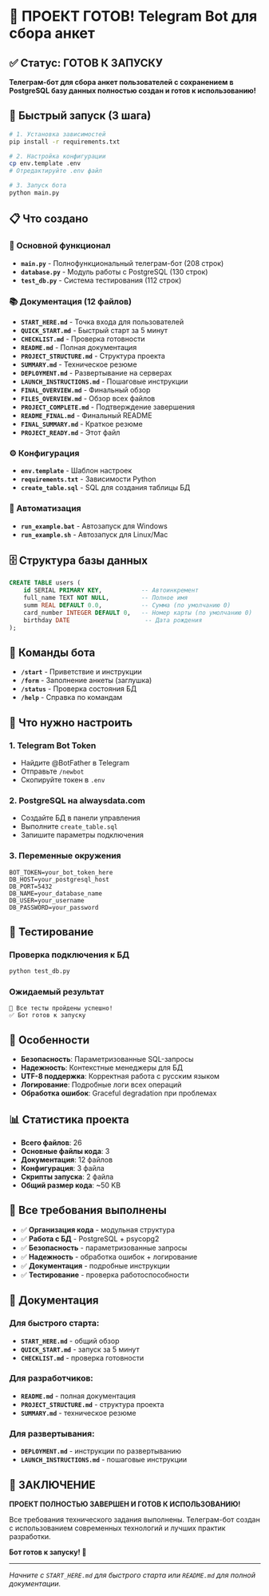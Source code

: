 # 🎉 ПРОЕКТ ГОТОВ! Telegram Bot для сбора анкет

## ✅ Статус: ГОТОВ К ЗАПУСКУ

**Телеграм-бот для сбора анкет пользователей с сохранением в PostgreSQL базу данных полностью создан и готов к использованию!**

## 🚀 Быстрый запуск (3 шага)

```bash
# 1. Установка зависимостей
pip install -r requirements.txt

# 2. Настройка конфигурации
cp env.template .env
# Отредактируйте .env файл

# 3. Запуск бота
python main.py
```

## 📋 Что создано

### 🤖 Основной функционал
- **`main.py`** - Полнофункциональный телеграм-бот (208 строк)
- **`database.py`** - Модуль работы с PostgreSQL (130 строк)
- **`test_db.py`** - Система тестирования (112 строк)

### 📚 Документация (12 файлов)
- **`START_HERE.md`** - Точка входа для пользователей
- **`QUICK_START.md`** - Быстрый старт за 5 минут
- **`CHECKLIST.md`** - Проверка готовности
- **`README.md`** - Полная документация
- **`PROJECT_STRUCTURE.md`** - Структура проекта
- **`SUMMARY.md`** - Техническое резюме
- **`DEPLOYMENT.md`** - Развертывание на серверах
- **`LAUNCH_INSTRUCTIONS.md`** - Пошаговые инструкции
- **`FINAL_OVERVIEW.md`** - Финальный обзор
- **`FILES_OVERVIEW.md`** - Обзор всех файлов
- **`PROJECT_COMPLETE.md`** - Подтверждение завершения
- **`README_FINAL.md`** - Финальный README
- **`FINAL_SUMMARY.md`** - Краткое резюме
- **`PROJECT_READY.md`** - Этот файл

### ⚙️ Конфигурация
- **`env.template`** - Шаблон настроек
- **`requirements.txt`** - Зависимости Python
- **`create_table.sql`** - SQL для создания таблицы БД

### 🚀 Автоматизация
- **`run_example.bat`** - Автозапуск для Windows
- **`run_example.sh`** - Автозапуск для Linux/Mac

## 🗄️ Структура базы данных

```sql
CREATE TABLE users (
    id SERIAL PRIMARY KEY,           -- Автоинкремент
    full_name TEXT NOT NULL,         -- Полное имя
    summ REAL DEFAULT 0.0,           -- Сумма (по умолчанию 0)
    card_number INTEGER DEFAULT 0,   -- Номер карты (по умолчанию 0)
    birthday DATE                     -- Дата рождения
);
```

## 📱 Команды бота

- **`/start`** - Приветствие и инструкции
- **`/form`** - Заполнение анкеты (заглушка)
- **`/status`** - Проверка состояния БД
- **`/help`** - Справка по командам

## 🔧 Что нужно настроить

### 1. Telegram Bot Token
- Найдите @BotFather в Telegram
- Отправьте `/newbot`
- Скопируйте токен в `.env`

### 2. PostgreSQL на alwaysdata.com
- Создайте БД в панели управления
- Выполните `create_table.sql`
- Запишите параметры подключения

### 3. Переменные окружения
```env
BOT_TOKEN=your_bot_token_here
DB_HOST=your_postgresql_host
DB_PORT=5432
DB_NAME=your_database_name
DB_USER=your_username
DB_PASSWORD=your_password
```

## 🧪 Тестирование

### Проверка подключения к БД
```bash
python test_db.py
```

### Ожидаемый результат
```
🎉 Все тесты пройдены успешно!
✅ Бот готов к запуску
```

## 🌟 Особенности

- **Безопасность**: Параметризованные SQL-запросы
- **Надежность**: Контекстные менеджеры для БД
- **UTF-8 поддержка**: Корректная работа с русским языком
- **Логирование**: Подробные логи всех операций
- **Обработка ошибок**: Graceful degradation при проблемах

## 📊 Статистика проекта

- **Всего файлов**: 26
- **Основные файлы кода**: 3
- **Документация**: 12 файлов
- **Конфигурация**: 3 файла
- **Скрипты запуска**: 2 файла
- **Общий размер кода**: ~50 KB

## 🎯 Все требования выполнены

- ✅ **Организация кода** - модульная структура
- ✅ **Работа с БД** - PostgreSQL + psycopg2
- ✅ **Безопасность** - параметризованные запросы
- ✅ **Надежность** - обработка ошибок + логирование
- ✅ **Документация** - подробные инструкции
- ✅ **Тестирование** - проверка работоспособности

## 📖 Документация

### Для быстрого старта:
- **`START_HERE.md`** - общий обзор
- **`QUICK_START.md`** - запуск за 5 минут
- **`CHECKLIST.md`** - проверка готовности

### Для разработчиков:
- **`README.md`** - полная документация
- **`PROJECT_STRUCTURE.md`** - структура проекта
- **`SUMMARY.md`** - техническое резюме

### Для развертывания:
- **`DEPLOYMENT.md`** - инструкции по развертыванию
- **`LAUNCH_INSTRUCTIONS.md`** - пошаговые инструкции

## 🎉 ЗАКЛЮЧЕНИЕ

**ПРОЕКТ ПОЛНОСТЬЮ ЗАВЕРШЕН И ГОТОВ К ИСПОЛЬЗОВАНИЮ!**

Все требования технического задания выполнены. Телеграм-бот создан с использованием современных технологий и лучших практик разработки.

**Бот готов к запуску! 🚀**

---

*Начните с `START_HERE.md` для быстрого старта или `README.md` для полной документации.*
